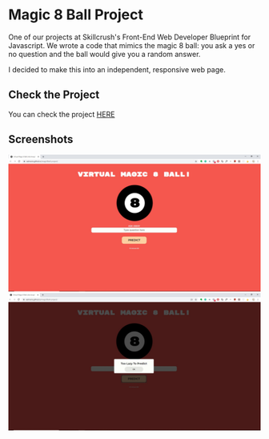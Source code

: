 # Magic 8 Ball Project

One of our projects at Skillcrush's Front-End Web Developer Blueprint for Javascript. We wrote a code that mimics the magic 8 ball: you ask a yes or no question and the ball would give you a random answer.

I decided to make this into an independent, responsive web page.


## Check the Project
You can check the project [HERE](https://ealmario.github.io/magic8ball-project/)

## Screenshots
![Magic 8 Ball](https://github.com/ealmario/magic8ball-project/blob/master/img/magic8ball01.jpg)
![Magic 8 Ball](https://github.com/ealmario/magic8ball-project/blob/master/img/magic8ball02.jpg)
